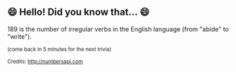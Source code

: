 ## :smile: Hello! Did you know that... :smile:
189 is the number of irregular verbs in the English language (from "abide" to "write").

<sup>(come back in 5 minutes for the next trivia)</sup>


<sup>Credits: http://numbersapi.com</sup>
